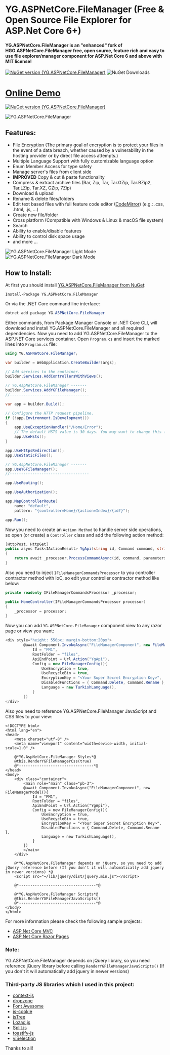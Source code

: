 # YG.ASPNetCore.FileManager (Free & Open Source File Explorer for ASP.Net Core 6+)

#### YG.ASPNetCore.FileManager is an "enhanced" fork of HGO.ASPNetCore.FileManager free, open source, feature rich and easy to use file explorer/manager component for ASP.Net Core 6 and above with MIT license!

[![NuGet version (YG.ASPNetCore.FileManager)](https://img.shields.io/nuget/v/YG.ASPNetCore.FileManager)](https://www.nuget.org/packages/YG.ASPNetCore.FileManager/)  ![NuGet Downloads](https://img.shields.io/nuget/dt/YG.ASPNetCore.FileManager?style=flat&color=%23238636)

# **[Online Demo](https://filemanager.yigitgenc.com/)**

[![NuGet version (YG.ASPNetCore.FileManager)](https://img.shields.io/badge/Demo%20Website%20deployed%20with-FTP%20DEPLOY%20ACTION-%3CCOLOR%3E?style=for-the-badge&color=297FA9)](https://github.com/SamKirkland/FTP-Deploy-Action)  

![YG.ASPNetCore.FileManager](https://raw.githubusercontent.com/yigitgnc/YG.ASPNetCore.FileManager/master/YG.ASPNetCore.FileManager.png "YG.ASPNetCore.FileManager")

## Features:
-  File Encryption (The primary goal of encryption is to protect your files in the event of a data breach, whether caused by a vulnerability in the hosting provider or by direct file access attempts.)
-  Multiple Language Support with fully customizable language option
-  Enum Member Access for type safety
-  Manage server's files from client side
-  **IMPROVED** Copy & cut & paste functionality
-  Compress & extract archive files (Rar, Zip, Tar, Tar.GZip, Tar.BZip2, Tar.LZip, Tar.XZ, GZip, 7Zip)
-  Download & upload
-  Rename & delete files/folders
-  Edit text based files with full feature code editor ([CodeMirror](https://codemirror.net/)) (e.g.: .css, .html, .js, ...)
-  Create new file/folder
-  Cross platform (Compatible with Windows & Linux & macOS file system)
-  Search
-  Ability to enable/disable features
-  Ability to control disk space usage
-  and more ...

![YG.ASPNetCore.FileManager Light Mode](https://raw.githubusercontent.com/yigitgnc/YG.ASPNetCore.FileManager/master/Light-min.png "YG.ASPNetCore.FileManager Light Mode")
![YG.ASPNetCore.FileManager Dark Mode](https://raw.githubusercontent.com/yigitgnc/YG.ASPNetCore.FileManager/master/Dark-min.png "YG.ASPNetCore.FileManager Dark Mode")

## How to Install:
At first you should install  [YG.ASPNetCore.FileManager from NuGet](https://www.nuget.org/packages/YG.ASPNetCore.FileManager/):
```
Install-Package YG.ASPNetCore.FileManager
```
Or via the .NET Core command line interface:

```cs
dotnet add package YG.ASPNetCore.FileManager
```
Either commands, from Package Manager Console or .NET Core CLI, will download and install YG.ASPNetCore.FileManager and all required dependencies.
Now you need to add YG.ASPNetCore.FileManager to the ASP.NET Core services container. Open `Program.cs` and insert the marked lines into `Program.cs` file:
```cs
using YG.ASPNetCore.FileManager;

var builder = WebApplication.CreateBuilder(args);

// Add services to the container.
builder.Services.AddControllersWithViews();

// YG.AspNetCore.FileManager -------
builder.Services.AddYGFileManager();
//-----------------------------------

var app = builder.Build();

// Configure the HTTP request pipeline.
if (!app.Environment.IsDevelopment())
{
    app.UseExceptionHandler("/Home/Error");
    // The default HSTS value is 30 days. You may want to change this for production scenarios, see https://aka.ms/aspnetcore-hsts.
    app.UseHsts();
}

app.UseHttpsRedirection();
app.UseStaticFiles();

// YG.AspNetCore.FileManager -------
app.UseYGFileManager();
//-----------------------------------

app.UseRouting();

app.UseAuthorization();

app.MapControllerRoute(
    name: "default",
    pattern: "{controller=Home}/{action=Index}/{id?}");

app.Run();
```
Now you need to create an `Action Method` to handle server side operations, so open (or create) a `Controller` class and add the following action method:
```cs
[HttpPost, HttpGet]
public async Task<IActionResult> YgApi(string id, Command command, string parameters, IFormFile file)
{
    return await _processor.ProcessCommandAsync(id, command, parameters, file);
}
```
Also you need to inject `IFileManagerCommandsProcessor` to you controller contractor method with IoC, so edit your controller contractor method like below:
```cs
private readonly IFileManagerCommandsProcessor _processor;

public HomeController(IFileManagerCommandsProcessor processor)
{
    _processor = processor;
}
```
Now you can add `YG.ASPNetCore.FileManager` component view to any razor page or view you want:
```cs
<div style="height: 550px; margin-bottom:20px">
        @await Component.InvokeAsync("FileManagerComponent", new FileManagerModel(){
            Id = "FM1",
            RootFolder = "files",
            ApiEndPoint = Url.Action("YgApi"),
            Config = new FileManagerConfig(){
                UseEncryption = true,
                UseRecycleBin = true,
                EncryptionKey = "<Your Super Secret Encryption Key>",
                DisabledFunctions = { Command.Delete, Command.Rename },
                Language = new TurkishLanguage(),                
            }
        })
</div>
```
Also you need to reference YG.ASPNetCore.FileManager JavaScript and CSS files to your view:
```cshtml
<!DOCTYPE html>
<html lang="en">
<head>
    <meta charset="utf-8" />
    <meta name="viewport" content="width=device-width, initial-scale=1.0" />
    
    @*YG.AspNetCore.FileManager Styles*@
    @this.RenderYGFileManagerCss(true)
    @*---------------------------------*@
</head>
<body>
    <div class="container">
        <main role="main" class="pb-3">
        @await Component.InvokeAsync("FileManagerComponent", new FileManagerModel(){
            Id = "FM1",
            RootFolder = "files",
            ApiEndPoint = Url.Action("YgApi"),
            Config = new FileManagerConfig(){
                UseEncryption = true,
                UseRecycleBin = true,
                EncryptionKey = "<Your Super Secret Encryption Key>",
                DisabledFunctions = { Command.Delete, Command.Rename },
                Language = new TurkishLanguage(),                
            }
        })
        </main>
    </div>

    @*YG.AspNetCore.FileManager depends on jQuery, so you need to add jQuery reference before (If you don't it will automatically add jquery in newer versions) *@
    <script src="~/lib/jquery/dist/jquery.min.js"></script>
    
    @*----------------------------------*@

    @*YG.AspNetCore.FileManager Scripts*@
    @this.RenderYGFileManagerJavaScripts()
    @*----------------------------------*@
</body>
</html>
```
For more information please check the following sample projects:
- [ASP.Net Core MVC](https://github.com/yigitgnc/YG.ASPNetCore.FileManager/tree/master/test/YG.ASPNetCore.FileManager.Test)
- [ASP.Net Core Razor Pages](https://github.com/yigitgnc/YG.ASPNetCore.FileManager/tree/master/test/YG.ASPNetCore.FileManager.RazorPages.Test)

### Note:
YG.ASPNetCore.FileManager depends on jQuery library, so you need reference jQuery library before calling `RenderYGFileManagerJavaScripts()` (If you don't it will automatically add jquery in newer versions)

### Third-party JS libraries which I used in this project:
- [context-js](https://github.com/heapoverride/context-js)
- [dropzone](https://github.com/dropzone/dropzone)
- [Font Awesome](https://github.com/FortAwesome/Font-Awesome)
- [js-cookie](https://github.com/js-cookie/js-cookie)
- [jsTree](https://github.com/vakata/jstree)
- [Lozad.js](https://github.com/ApoorvSaxena/lozad.js)
- [Split.js](https://github.com/nathancahill/split)
- [toastify-js](https://github.com/apvarun/toastify-js)
- [viSelection](https://github.com/simonwep/selection)

Thanks to all!

